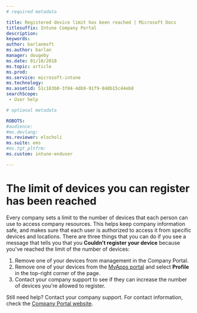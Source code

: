 ```yaml
---
# required metadata

title: Registered device limit has been reached | Microsoft Docs
titlesuffix: Intune Company Portal
description:
keywords:
author: barlanmsft
ms.author: barlan
manager: dougeby
ms.date: 01/18/2018
ms.topic: article
ms.prod:
ms.service: microsoft-intune
ms.technology:
ms.assetid: 51c183b0-3f84-4db9-91f9-848b15c44eb8
searchScope:
 - User help

# optional metadata

ROBOTS:  
#audience:
#ms.devlang:
ms.reviewer: elocholi
ms.suite: ems
#ms.tgt_pltfrm:
ms.custom: intune-enduser

---
```


# The limit of devices you can register has been reached

Every company sets a limit to the number of devices that each person can use to access company resources. This helps keep company information safe, and makes sure that each user is authorized to access it from specific devices and locations. There are three things that you can do if you see a message that tells you that you **Couldn't register your device** because you've reached the limit of the number of devices:

1. Remove one of your devices from management in the Company Portal.
2. Remove one of your devices from the [MyApps portal](https://myapps.microsoft.com) and select **Profile** in the top-right corner of the page. 
3. Contact your company support to see if they can increase the number of devices you're allowed to register. 

Still need help? Contact your company support. For contact information, check the [Company Portal website](https://portal.manage.microsoft.com#HelpDeskDialog).
